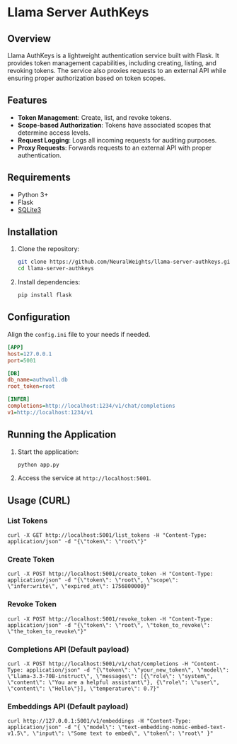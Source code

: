 # Llama Server AuthKeys

## Overview

Llama AuthKeys is a lightweight authentication service built with Flask. It provides token management capabilities, including creating, listing, and revoking tokens. The service also proxies requests to an external API while ensuring proper authorization based on token scopes.

## Features

- **Token Management**: Create, list, and revoke tokens.
- **Scope-based Authorization**: Tokens have associated scopes that determine access levels.
- **Request Logging**: Logs all incoming requests for auditing purposes.
- **Proxy Requests**: Forwards requests to an external API with proper authentication.

## Requirements

- Python 3+
- Flask
- [SQLite3](https://www.sqlite.org/download.html)

## Installation

1. Clone the repository:

   ```bash
   git clone https://github.com/NeuralWeights/llama-server-authkeys.git
   cd llama-server-authkeys
   ```

2. Install dependencies:

   ```bash
   pip install flask
   ```

## Configuration

Align the `config.ini` file to your needs if needed.

```ini
[APP]
host=127.0.0.1
port=5001

[DB]
db_name=authwall.db
root_token=root

[INFER]
completions=http://localhost:1234/v1/chat/completions
v1=http://localhost:1234/v1
```

## Running the Application

1. Start the application:

   ```bash
   python app.py
   ```

2. Access the service at `http://localhost:5001`.

## Usage (CURL)

### List Tokens
`curl -X GET http://localhost:5001/list_tokens -H "Content-Type: application/json" -d "{\"token\": \"root\"}"`

### Create Token
`curl -X POST http://localhost:5001/create_token -H "Content-Type: application/json" -d "{\"token\": \"root\", \"scope\": \"infer:write\", \"expired_at\": 1756800000}"`

### Revoke Token
`curl -X POST http://localhost:5001/revoke_token -H "Content-Type: application/json" -d "{\"token\": \"root\", \"token_to_revoke\": \"the_token_to_revoke\"}"`

### Completions API (Default payload)
`curl -X POST http://localhost:5001/v1/chat/completions -H "Content-Type: application/json" -d "{\"token\": \"your_new_token\", \"model\": \"Llama-3.3-70B-instruct\", \"messages\": [{\"role\": \"system\", \"content\": \"You are a helpful assistant\"}, {\"role\": \"user\", \"content\": \"Hello\"}], \"temperature\": 0.7}"`

### Embeddings API (Default payload)
`curl http://127.0.0.1:5001/v1/embeddings -H "Content-Type: application/json" -d "{ \"model\": \"text-embedding-nomic-embed-text-v1.5\", \"input\": \"Some text to embed\", \"token\": \"root\" }"`